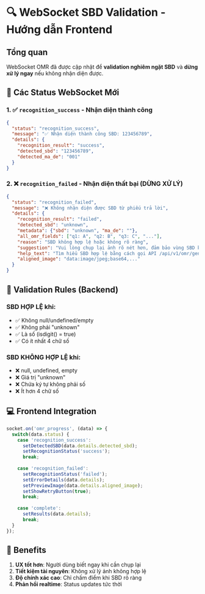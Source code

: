 # 🔍 WebSocket SBD Validation - Hướng dẫn Frontend

## Tổng quan
WebSocket OMR đã được cập nhật để **validation nghiêm ngặt SBD** và **dừng xử lý ngay** nếu không nhận diện được.

## 📡 Các Status WebSocket Mới

### 1. ✅ `recognition_success` - Nhận diện thành công
```json
{
  "status": "recognition_success",
  "message": "✅ Nhận diện thành công SBD: 123456789",
  "details": {
    "recognition_result": "success",
    "detected_sbd": "123456789",
    "detected_ma_de": "001"
  }
}
```

### 2. ❌ `recognition_failed` - Nhận diện thất bại (DỪNG XỬ LÝ)
```json
{
  "status": "recognition_failed", 
  "message": "❌ Không nhận diện được SBD từ phiếu trả lời",
  "details": {
    "recognition_result": "failed",
    "detected_sbd": "unknown",
    "metadata": {"sbd": "unknown", "ma_de": ""},
    "all_omr_fields": ["q1: A", "q2: B", "q3: C", "..."],
    "reason": "SBD không hợp lệ hoặc không rõ ràng",
    "suggestion": "Vui lòng chụp lại ảnh rõ nét hơn, đảm bảo vùng SBD không bị che khuất",
    "help_text": "Tìm hiểu SBD hợp lệ bằng cách gọi API /api/v1/omr/generate-sbd",
    "aligned_image": "data:image/jpeg;base64,..."
  }
}
```

## 🎯 Validation Rules (Backend)

### SBD HỢP LỆ khi:
- ✅ Không null/undefined/empty
- ✅ Không phải "unknown"  
- ✅ Là số (isdigit() = true)
- ✅ Có ít nhất 4 chữ số

### SBD KHÔNG HỢP LỆ khi:
- ❌ null, undefined, empty
- ❌ Giá trị "unknown"
- ❌ Chứa ký tự không phải số
- ❌ Ít hơn 4 chữ số

## 💻 Frontend Integration

```typescript
socket.on('omr_progress', (data) => {
  switch(data.status) {
    case 'recognition_success':
      setDetectedSBD(data.details.detected_sbd);
      setRecognitionStatus('success');
      break;
      
    case 'recognition_failed':
      setRecognitionStatus('failed');
      setErrorDetails(data.details);
      setPreviewImage(data.details.aligned_image);
      setShowRetryButton(true);
      break;
      
    case 'complete':
      setResults(data.details);
      break;
  }
});
```

## 🚀 Benefits
1. **UX tốt hơn**: Người dùng biết ngay khi cần chụp lại
2. **Tiết kiệm tài nguyên**: Không xử lý ảnh không hợp lệ  
3. **Độ chính xác cao**: Chỉ chấm điểm khi SBD rõ ràng
4. **Phản hồi realtime**: Status updates tức thời
